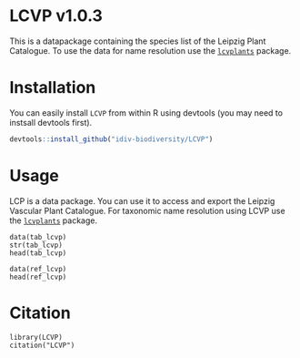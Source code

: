 # LCVP v1.0.3
This is a datapackage containing the species list of the Leipzig Plant Catalogue. To use the data for name resolution use the [`lcvplants`](https://github.com/idiv-biodiversity/lcplants) package.

# Installation
You can easily install `LCVP` from within R using devtools (you may need to instsall devtools first).

```r
devtools::install_github("idiv-biodiversity/LCVP")
```

# Usage
LCP is a data package. You can use it to access and export the Leipzig Vascular Plant Catalogue. For taxonomic name resolution using LCVP use the [`lcvplants`](https://github.com/idiv-biodiversity/lcvplants) package.

```{r}
data(tab_lcvp)
str(tab_lcvp)
head(tab_lcvp)

data(ref_lcvp)
head(ref_lcvp)
```

# Citation

```{r}
library(LCVP)
citation("LCVP")
```
